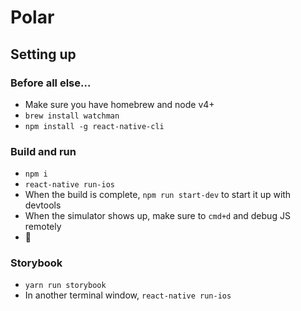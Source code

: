 # Polar

## Setting up

### Before all else...
- Make sure you have homebrew and node v4+
- `brew install watchman`
- `npm install -g react-native-cli`

### Build and run
- `npm i`
- `react-native run-ios`
- When the build is complete, `npm run start-dev` to start it up with devtools
- When the simulator shows up, make sure to `cmd+d` and debug JS remotely
- 🎉

### Storybook
- `yarn run storybook`
- In another terminal window, `react-native run-ios`

